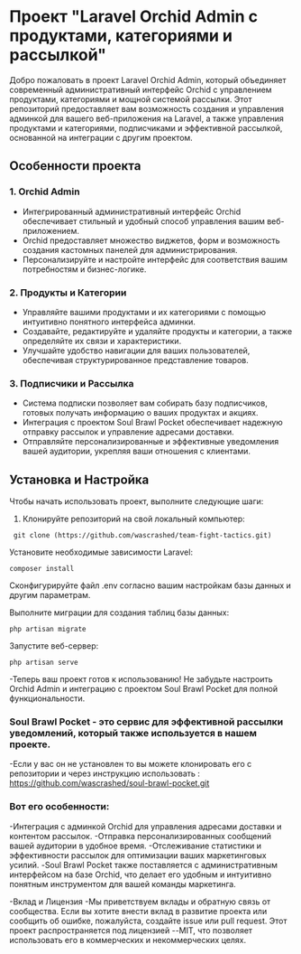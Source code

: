 # Проект "Laravel Orchid Admin с продуктами, категориями и рассылкой"

Добро пожаловать в проект Laravel Orchid Admin, который объединяет современный административный интерфейс Orchid с управлением продуктами, категориями и мощной системой рассылки. Этот репозиторий предоставляет вам возможность создания и управления админкой для вашего веб-приложения на Laravel, а также управления продуктами и категориями, подписчиками и эффективной рассылкой, основанной на интеграции с другим проектом.

## Особенности проекта

### 1. Orchid Admin

- Интегрированный административный интерфейс Orchid обеспечивает стильный и удобный способ управления вашим веб-приложением.
- Orchid предоставляет множество виджетов, форм и возможность создания кастомных панелей для администрирования.
- Персонализируйте и настройте интерфейс для соответствия вашим потребностям и бизнес-логике.

### 2. Продукты и Категории

- Управляйте вашими продуктами и их категориями с помощью интуитивно понятного интерфейса админки.
- Создавайте, редактируйте и удаляйте продукты и категории, а также определяйте их связи и характеристики.
- Улучшайте удобство навигации для ваших пользователей, обеспечивая структурированное представление товаров.

### 3. Подписчики и Рассылка

- Система подписки позволяет вам собирать базу подписчиков, готовых получать информацию о ваших продуктах и акциях.
- Интеграция с проектом Soul Brawl Pocket обеспечивает надежную отправку рассылок и управление адресами доставки.
- Отправляйте персонализированные и эффективные уведомления вашей аудитории, укрепляя ваши отношения с клиентами.

## Установка и Настройка

Чтобы начать использовать проект, выполните следующие шаги:

1. Клонируйте репозиторий на свой локальный компьютер:

``` 
 git clone (https://github.com/wascrashed/team-fight-tactics.git)
```
Установите необходимые зависимости Laravel:
```
composer install
```
Сконфигурируйте файл .env согласно вашим настройкам базы данных и другим параметрам.

Выполните миграции для создания таблиц базы данных:
```
php artisan migrate
```
Запустите веб-сервер:
```
php artisan serve
```
-Теперь ваш проект готов к использованию! Не забудьте настроить Orchid Admin и интеграцию с проектом Soul Brawl Pocket для полной функциональности.
 
### Soul Brawl Pocket - это сервис для эффективной рассылки уведомлений, который также используется в нашем проекте.
-Если у вас он не установлен то вы можете клонировать его с репозитории и через инструкцию использовать : https://github.com/wascrashed/soul-brawl-pocket.git
### Вот его особенности:
-Интеграция с админкой Orchid для управления адресами доставки и контентом рассылок.
-Отправка персонализированных сообщений вашей аудитории в удобное время.
-Отслеживание статистики и эффективности рассылок для оптимизации ваших маркетинговых усилий.
-Soul Brawl Pocket также поставляется с административным интерфейсом на базе Orchid, что делает его удобным и интуитивно понятным инструментом для вашей команды маркетинга.

-Вклад и Лицензия
-Мы приветствуем вклады и обратную связь от сообщества. Если вы хотите внести вклад в развитие проекта или сообщить об ошибке, пожалуйста, создайте issue или pull request. Этот проект распространяется под лицензией --MIT, что позволяет использовать его в коммерческих и некоммерческих целях.
